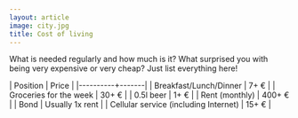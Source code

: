 ```yaml
---
layout: article
image: city.jpg
title: Cost of living
---
```


What is needed regularly and how much is it?
What surprised you with being very expensive or very cheap?
Just list everything here!


| Position | Price |
|----------+-------|
| Breakfast/Lunch/Dinner | 7+ € |
| Groceries for the week | 30+ € |
| 0.5l beer | 1+ € |
| Rent (monthly) | 400+ € |
| Bond | Usually 1x rent |
| Cellular service (including Internet) | 15+ € |